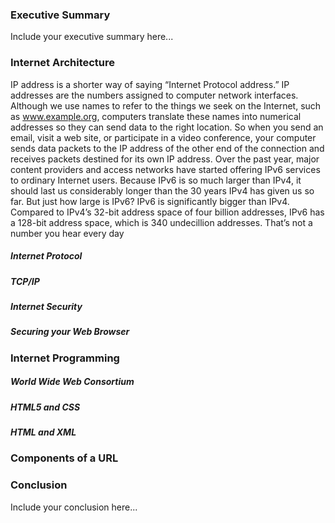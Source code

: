 ### Executive Summary
Include your executive summary here...

### Internet Architecture
IP address is a shorter way of saying “Internet Protocol address.” IP addresses are the numbers assigned
to computer network interfaces. Although we use names to refer to the things we seek on the Internet,
such as www.example.org, computers translate these names into numerical addresses so they can
send data to the right location. So when you send an email, visit a web site, or participate in a video
conference, your computer sends data packets to the IP address of the other end of the connection
and receives packets destined for its own IP address.
Over the past year, major content providers and access networks have started offering IPv6 services to
ordinary Internet users. Because IPv6 is so much larger than IPv4, it should last us considerably longer
than the 30 years IPv4 has given us so far. But just how large is IPv6? IPv6 is significantly bigger than IPv4. Compared to IPv4’s 32-bit address space of four billion addresses, IPv6 has a 128-bit address space, which is 340 undecillion addresses. That’s not a number you hear every day
##### Internet Protocol
##### TCP/IP
##### Internet Security
##### Securing your Web Browser
### Internet Programming
##### World Wide Web Consortium
##### HTML5 and CSS
##### HTML and XML
### Components of a URL
### Conclusion
Include your conclusion here...
